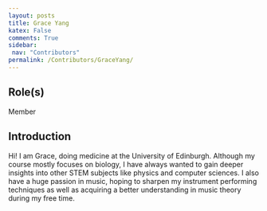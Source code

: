 ```yaml
---
layout: posts
title: Grace Yang
katex: False
comments: True
sidebar:
 nav: "Contributors"
permalink: /Contributors/GraceYang/
---
```

## Role(s)
Member

## Introduction
Hi! I am Grace, doing medicine at the University of Edinburgh. Although my course mostly focuses on biology, I have always wanted to gain deeper insights into other STEM subjects like physics and computer sciences. I also have a huge passion in music, hoping to sharpen my instrument performing techniques as well as acquiring a better understanding in music theory during my free time.